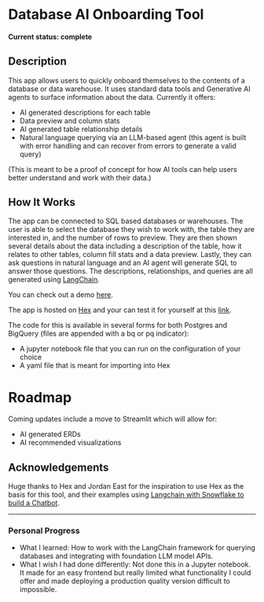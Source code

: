 # Database AI Onboarding Tool

#### Current status: complete ####

## Description
This app allows users to quickly onboard themselves to the contents of a database or data warehouse.  It uses standard data tools and Generative AI agents to surface information about the data. Currently it offers:
* AI generated descriptions for each table
* Data preview and column stats
* AI generated table relationship details
* Natural language querying via an LLM-based agent (this agent is built with error handling and can recover from errors to generate a valid query)

(This is meant to be a proof of concept for how AI tools can help users better understand and work with their data.)


## How It Works
The app can be connected to SQL based databases or warehouses. The user is able to select the database they wish to work with, the table they are interested in, and the number of rows to preview. They are then shown several details about the data including a description of the table, how it relates to other tables, column fill stats and a data preview. Lastly, they can ask questions in natural language and an AI agent will generate SQL to answer those questions. The descriptions, relationships, and queries are all generated using [LangChain](https://www.langchain.com).

You can check out a demo [here](https://share.cleanshot.com/GLQQkmTy).

The app is hosted on [Hex](https://hex.tech) and your can test it for yourself at this [link](https://app.hex.tech/455658aa-ee04-480f-945a-3fd455933fa2/app/5674db16-661a-4545-916f-ffafe6620ea2/latest).

The code for this is available in several forms for both Postgres and BigQuery (files are appended with a bq or pq indicator):
* A jupyter notebook file that you can run on the configuration of your choice
* A yaml file that is meant for importing into Hex

# Roadmap
Coming updates include a move to Streamlit which will allow for:
* AI generated ERDs
* AI recommended visualizations

## Acknowledgements
Huge thanks to Hex and Jordan East for the inspiration to use Hex as the basis for this tool, and their examples using [Langchain with Snowflake to build a Chatbot](https://hex.tech/use-cases/exploratory-analysis/text-SQL-chatbot/).

___

### Personal Progress ###
* What I learned: How to work with the LangChain framework for querying databases and integrating with foundation LLM model APIs.
* What I wish I had done differently: Not done this in a Jupyter notebook. It made for an easy frontend but really limited what functionality I could offer and made deploying a production quality version difficult to impossible.
